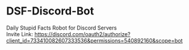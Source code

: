 # DSF-Discord-Bot
Daily Stupid Facts Robot for Discord Servers  
Invite Link: https://discord.com/oauth2/authorize?client_id=733410082607333536&permissions=540892160&scope=bot

